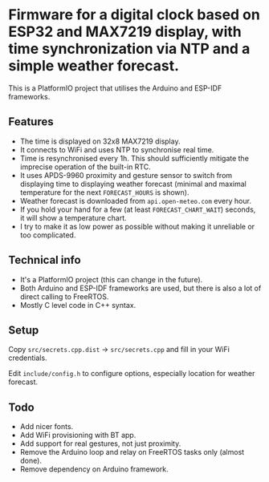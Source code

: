 # Firmware for a digital clock based on ESP32 and MAX7219 display, with time synchronization via NTP and a simple weather forecast.

This is a PlatformIO project that utilises the Arduino and ESP-IDF frameworks.

## Features

- The time is displayed on 32x8 MAX7219 display.
- It connects to WiFi and uses NTP to synchronise real time.
- Time is resynchronised every 1h. This should sufficiently mitigate the imprecise operation of the built-in RTC.
- It uses APDS-9960 proximity and gesture sensor to switch from displaying time to displaying weather forecast (minimal and maximal temperature for the next `FORECAST_HOURS` is shown).
- Weather forecast is downloaded from `api.open-meteo.com` every hour.
- If you hold your hand for a few (at least `FORECAST_CHART_WAIT`) seconds, it will show a temperature chart.
- I try to make it as low power as possible without making it unreliable or too complicated.

## Technical info

- It's a PlatformIO project (this can change in the future).
- Both Arduino and ESP-IDF frameworks are used, but there is also a lot of direct calling to FreeRTOS.
- Mostly C level code in C++ syntax.

## Setup

Copy `src/secrets.cpp.dist` → `src/secrets.cpp` and fill in your WiFi credentials.

Edit `include/config.h` to configure options, especially location for weather forecast.

## Todo

- Add nicer fonts.
- Add WiFi provisioning with BT app.
- Add support for real gestures, not just proximity.
- Remove the Arduino loop and relay on FreeRTOS tasks only (almost done).
- Remove dependency on Arduino framework.
